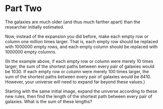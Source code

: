 # Part Two

The galaxies are much older (and thus much farther apart) than the researcher
initially estimated.

Now, instead of the expansion you did before, make each empty row or column one
million times larger. That is, each empty row should be replaced with 1000000
empty rows, and each empty column should be replaced with 1000000 empty
columns.

(In the example above, if each empty row or column were merely 10 times larger,
the sum of the shortest paths between every pair of galaxies would be 1030. If
each empty row or column were merely 100 times larger, the sum of the shortest
paths between every pair of galaxies would be 8410. However, your universe will
need to expand far beyond these values.)

Starting with the same initial image, expand the universe according to these
new rules, then find the length of the shortest path between every pair of
galaxies. What is the sum of these lengths?
